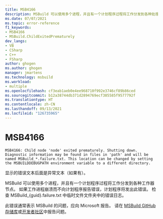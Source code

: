 ```yaml
---
title: MSB4166
description: MSBuild 可以使用多个进程，并且有一个计划程序过程将工作分发到各种处理器节点。 如果工作进程崩溃，计划程序将发出此错误。
ms.date: 07/07/2021
ms.topic: error-reference
f1_keywords:
- MSB4166
- MSBuild.ChildExitedPrematurely
dev_langs:
- VB
- CSharp
- C++
- FSharp
author: ghogen
ms.author: ghogen
manager: jmartens
ms.technology: msbuild
ms.workload:
- multiple
ms.openlocfilehash: cf3eab1aeb0e4ee968710f992e3746cf89b86ced
ms.sourcegitcommit: b12a38744db371d2894769ecf305585f9577792f
ms.translationtype: HT
ms.contentlocale: zh-CN
ms.lasthandoff: 09/13/2021
ms.locfileid: "126735965"
---
```

# <a name="msb4166"></a>MSB4166

```output
MSB4166: Child node 'node' exited prematurely. Shutting down. Diagnostic information may be found in files in 'path' and will be named MSBuild_*.failure.txt. This location can be changed by setting the MSBUILDDEBUGPATH environment variable to a different directory.
```

显示的错误文本后面是异常文本（如果有）。

MSBuild 可以使用多个进程，并且有一个计划程序过程将工作分发到各种工作器节点。 如果工作进程崩溃而不向计划程序报告错误，计划程序将发出此错误。 检查 MSBuild_{guid}.failure.txt 中临时文件文件夹中的错误日志。

此错误通常表示 MSBuild 的问题，应向 Microsoft 报告。 请在 [MSBuild GitHub 存储库](https://github.com/Microsoft/msbuild)或[开发者社区](https://developercommunity.visualstudio.com/search?space=8)中报告问题。
